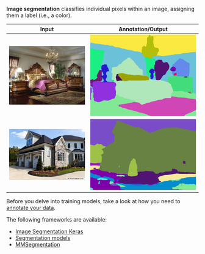 **Image segmentation** classifies individual pixels within an image, assigning them a label (i.e., a color).

| Input                          | Annotation/Output               |
| ------------------------------ | ------------------------------- |
| ![Screenshot](img/1_input.jpg) | ![Screenshot](img/1_output.png) |
| ![Screenshot](img/3_input.jpg) | ![Screenshot](img/3_output.png) |

Before you delve into training models, take a look at how you need to [annotate your data](annotate.md).

The following frameworks are available:

* [Image Segmentation Keras](image-segmentation-keras.md)
* [Segmentation models](segmentation_models.md)
* [MMSegmentation](mmsegmentation.md)
